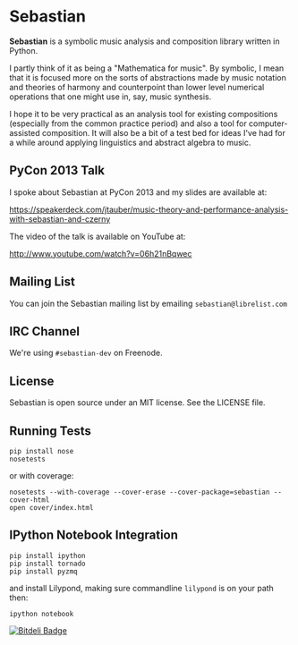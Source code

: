 # Sebastian

**Sebastian** is a symbolic music analysis and composition library written in
Python.

I partly think of it as being a "Mathematica for music". By symbolic, I mean
that it is focused more on the sorts of abstractions made by music notation
and theories of harmony and counterpoint than lower level numerical
operations that one might use in, say, music synthesis.

I hope it to be very practical as an analysis tool for existing compositions
(especially from the common practice period) and also a tool for
computer-assisted composition. It will also be a bit of a test bed for ideas
I've had for a while around applying linguistics and abstract algebra to
music.

## PyCon 2013 Talk

I spoke about Sebastian at PyCon 2013 and my slides are available at:

<https://speakerdeck.com/jtauber/music-theory-and-performance-analysis-with-sebastian-and-czerny>

The video of the talk is available on YouTube at:

<http://www.youtube.com/watch?v=06h21nBqwec>

## Mailing List

You can join the Sebastian mailing list by emailing `sebastian@librelist.com`

## IRC Channel

We're using `#sebastian-dev` on Freenode.

## License

Sebastian is open source under an MIT license. See the LICENSE file.

## Running Tests

    pip install nose
    nosetests

or with coverage:

    nosetests --with-coverage --cover-erase --cover-package=sebastian --cover-html
    open cover/index.html

## IPython Notebook Integration

    pip install ipython
    pip install tornado
    pip install pyzmq
    
and install Lilypond, making sure commandline `lilypond` is on your path then:

    ipython notebook


[![Bitdeli Badge](https://d2weczhvl823v0.cloudfront.net/jtauber/sebastian/trend.png)](https://bitdeli.com/free "Bitdeli Badge")


